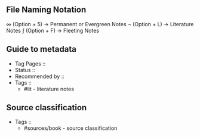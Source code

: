 ## File Naming Notation

∞ (Option + 5) -> Permanent or Evergreen Notes
¬ (Option + L) -> Literature Notes
ƒ (Option + F) -> Fleeting Notes

## Guide to metadata
* Tag Pages :: 
* Status :: 
* Recommended by ::
* Tags :: 
	* #lit - literature notes

## Source classification
* Tags :: 
	* #sources/book - source classification